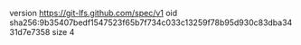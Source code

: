 version https://git-lfs.github.com/spec/v1
oid sha256:9b35407bedf1547523f65b7f734c033c13259f78b95d930c83dba3431d7e7358
size 4
